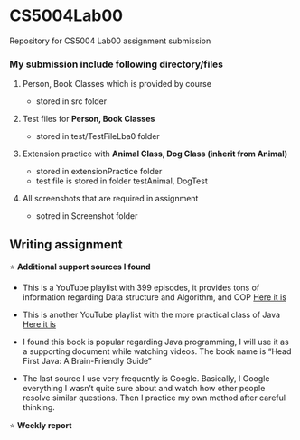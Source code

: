 # CS5004Lab00
Repository for CS5004 Lab00 assignment submission

### My submission include following directory/files

1. Person, Book Classes which is provided by course
   -  stored in src folder

2. Test files for **Person, Book Classes**
   - stored in test/TestFileLba0 folder
     
3. Extension practice with **Animal Class, Dog Class (inherit from Animal)**
   - stored in extensionPractice folder
   - test file is stored in folder testAnimal, DogTest

4. All screenshots that are required in assignment
   - sotred in Screenshot folder
  
## Writing assignment

:star:  **Additional support sources I found**
  - This is a YouTube playlist with 399 episodes, it provides tons of information regarding Data structure and Algorithm, and OOP [Here it is](https://youtube.com/playlist?list=PLFbd8KZNbe-9MNUoTVeKrIACuTrhIEFNA&si=wTKgoYZPPDAE5kWP)

  - This is another YouTube playlist with the more practical class of Java [Here it is](https://youtube.com/playlist?list=PLmOn9nNkQxJFvyhDYx0ya4F75uTtUHA_f&si=J_cSmsael55iVlNd)

  - I found this book is popular regarding Java programming, I will use it as a supporting document while watching videos. The book name is “Head First Java: A Brain-Friendly Guide”
    
  - The last source I use very frequently is Google. Basically, I Google everything I wasn’t quite sure about and watch how other people resolve similar questions. Then I practice my own   method after careful thinking.

:star:  **Weekly report**
